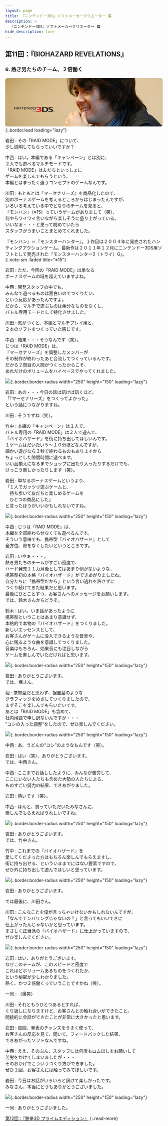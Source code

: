 ```yaml
---
layout: page
title: 『ニンテンドー3DS』ソフトメーカークリエーター 篇
description: >
  『ニンテンドー3DS』ソフトメーカークリエーター 篇
hide_description: ture
---
```


## 第11回：『BIOHAZARD REVELATIONS』

### 6. 熱き男たちのチーム、２倍働く

![](/interviews/jp/3ds/creators/vol1/img/mainvisual6.jpg){:.border.lead loading="lazy"}

岩田
: その「RAID MODE」について、<br>少し説明してもらっていいですか？

中西
: はい。本編である「キャンペーン」とは別に、<br>２人でも遊べるマルチモードです。<br>「RAID MODE」は友だちといっしょに<br>ゲームを楽しんでもらうという、<br>本編とはまったく違うコンセプトのゲームなんです。

川田
: もともとは『マーセナリーズ』を商品化したので、<br>別のボーナスゲームを考えるところからはじまったんですが、<br>いろいろ考えている中でとなりのチームを見ると、<br>『モンハン』（※15）っていうゲームがありまして（笑）、<br>何やらワイワイ言いながら楽しそうに盛り上がっている。<br>いいなぁ・・・と思って眺めていたら<br>スタッフがうまいことまとめてくれました。

『モンハン』＝『モンスターハンター』。１作目は２００４年に発売されたハンティングアクションゲーム。最新作は２０１１年１２月にニンテンドー3DS用ソフトとして発売された『モンスターハンター3（トライ）G』。              
{:.note-sm .faded title="※15"}

岩田
: ただ、今回の「RAID MODE」は単なる<br>ボーナスゲームの域を超えていますよね。

中西
: 開発スタッフの中でも、<br>みんなで遊べるものは面白いのでつくりたい、<br>という反応があったんですよ。<br>だから、マルチで遊ぶものは余分なものをなくし、<br>バトル専用モードとして特化させました。

川田
: 気がつくと、本編とマルチプレイ用と、<br>２本のソフトをつくっていた感じです。

中西
: 結果・・・そうなんです（笑）。<br>じつは「RAID MODE」は、<br>『マーセナリーズ』を調整したメンバーが<br>その制作が終わったあと合流してつくっているんです。<br>だから２周目の人間がつくったからこそ、<br>あれだけのボリュームをハイペースでやってくれました。

![](/interviews/jp/3ds/creators/vol1/img/photo26.jpg){:.border.border-radius width="250" height="150" loading="lazy"}

岩田
: あの・・・今日の話は訊けば訊くほど、<br>「『マーセナリーズ』をつくってよかった」<br>という話につながりますね。

川田
: そうですね（笑）。

竹中
: 本編の「キャンペーン」は１人で、<br>バトル専用の「RAID MODE」は２人で遊んで、<br>『バイオハザード』を街に持ち出してほしいんです。<br>１ゲームはだいたい５～１０分ほどなんですが、<br>細かい遊びなら３秒で終わるものもありますから<br>ちょっとした隙間時間に遊べます。<br>いい品揃えになるまでショップに出たり入ったりするだけでも、<br>けっこう楽しかったりします（笑）。

岩田
: 単なるボーナスゲームというより、<br>「１人でガッツリ遊ぶゲームと、<br>　持ち歩いて友だちと楽しめるゲームを<br>　ひとつの商品にした」<br>と言ったほうがいいかもしれないですね。

![](/interviews/jp/3ds/creators/vol1/img/photo27.jpg){:.border.border-radius width="250" height="150" loading="lazy"}

中西
: じつは「RAID MODE」は、<br>本編を全部終わらせなくても遊べるんです。<br>そういう意味でも、携帯型『バイオハザード』として<br>全方位、隙をなくしたいというところです。

岩田
: いやぁ・・・。<br>熱き男たちのチームがすごい密度で、<br>ハード発売１１カ月後としてはあまり例がないような、<br>携帯型初の本格『バイオハザード』ができあがりましたね。<br>自分たちに「携帯型だから」という言い逃れを許さずに<br>つくり続けてきた結果だと思います。<br>最後にひとことずつ、お客さんへのメッセージをお願いします。<br>では、鈴木さんからどうぞ。

鈴木
: はい。いま話があったように<br>携帯型ということはあまり意識せず、<br>本格的で本物の『バイオハザード』をつくりました。<br>新しいエッセンスとして、<br>お客さんがゲームに没入できるような音楽や、<br>心に残るような曲を意識してつくりました。<br>音楽はもちろん、効果音にも注目しながら<br>ゲームを楽しんでいただければと思います。

![](/interviews/jp/3ds/creators/vol1/img/photo28.jpg){:.border.border-radius width="250" height="150" loading="lazy"}

岩田
: ありがとうございます。<br>では、堀さん。

堀
: 携帯型だと思わず、据置型のような<br>グラフィックをめざしてつくりましたので、<br>まずそこを楽しんでもらいたいです。<br>あとは「RAID MODE」も含めて、<br>社内用語で申し訳ないんですが・・・<br>“コシの入った調整”をしたので、ぜひ楽しんでください。

![](/interviews/jp/3ds/creators/vol1/img/photo29.jpg){:.border.border-radius width="250" height="150" loading="lazy"}

中西
: あ、うどんの“コシ”のようなもんです（笑）。

岩田
: はい（笑）、ありがとうございます。<br>では、中西さん。

中西
: ここまでお話ししたように、みんなが苦労して、<br>ここにいない人たちも含めた大勢の人たちによる、<br>ものすごい努力の結果、できあがりました。

岩田
: 熱いです（笑）。

中西
: ほんと、買っていただいたみなさんに、<br>楽しんでもらえればうれしいですね。

![](/interviews/jp/3ds/creators/vol1/img/photo30.jpg){:.border.border-radius width="250" height="150" loading="lazy"}

岩田
: ありがとうございます。<br>では、竹中さん。

竹中
: これまでの『バイオハザード』を<br>愛してくださった方はもちろん楽しんでもらえますし、<br>街に持ち出せる、といういままでにはない要素ですので、<br>ぜひ外に持ち出して遊んでほしいと思っています。

![](/interviews/jp/3ds/creators/vol1/img/photo31.jpg){:.border.border-radius width="250" height="150" loading="lazy"}

岩田
: ありがとうございます。<br>

では最後に、川田さん。

川田
: こんなことを僕が言っちゃいけないかもしれないんですが、<br>「なんでナンバリングじゃないの？」と言ってもいいできに<br>仕上がったんじゃないかと思っています。<br>まさしく正当派の『バイオハザード』に仕上がっていますので、<br>ぜひ楽しんでください。

![](/interviews/jp/3ds/creators/vol1/img/photo32.jpg){:.border.border-radius width="250" height="150" loading="lazy"}

岩田
: はい、ありがとうございます。<br>なぜこのチームが、このスピードと密度で<br>これほどボリュームあるものをつくれたか、<br>という秘密が少しわかりました。<br>熱く、かつ２倍働くっていうことですかね（笑）。

一同
: （爆笑）

川田
: それともうひとつあるとすれば、<br>くり返しになりますけど、お客さんとの触れ合いができたこと。<br>間接的に会話ができたことが非常に大きかったと思います。

岩田
: 毎回、発表のチャンスをうまく使って、<br>お客さんの反応を見て、聞いて、フィードバックした結果、<br>できあがったソフトなんですね。

中西
: ええ、そのぶん、スタッフには何度もロム出しをお願いして<br>苦労をかけてしまいましたが・・・<br>そのおかげでこういうつくり方ができました。<br>ぜひ１回、お客さんには触ってみてほしいです。

岩田
: 今日はお話がいろいろと訊けて楽しかったです。<br>みなさん、本当にどうもありがとうございました。

![](/interviews/jp/3ds/creators/vol1/img/photo33.jpg){:.border.border-radius width="250" height="150" loading="lazy"}

一同
: ありがとうございました。

[第12回：『鉄拳3D プライムエディション』](1.md)
{:.read-more}


